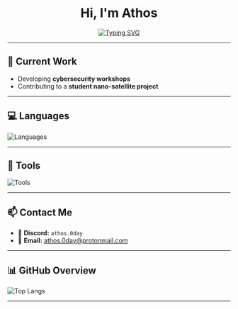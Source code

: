 <h1 align="center">Hi, I'm Athos</h1>

<p align="center">
  <a href="https://github.com/DenverCoder1/readme-typing-svg">
    <img src="https://readme-typing-svg.herokuapp.com?font=Time+New+Roman&color=00FF00&size=25&center=true&vCenter=true&width=600&height=100&lines=Computer+Science+Engineering+Student;Cybersecurity+Enthusiast;Online+Privacy+Advocate" alt="Typing SVG">
  </a>
</p>

---

## 🔭 Current Work

- Developing **cybersecurity workshops**  
- Contributing to a **student nano-satellite project**

---

## 💻 Languages

![Languages](https://skillicons.dev/icons?i=cpp,c,py,ocaml,matlab,java)

---

## 🧰 Tools

![Tools](https://skillicons.dev/icons?i=vscode,docker,obsidian,github,bash,apple,latex,linux&perline=4)

---

## 📫 Contact Me

- 💬 **Discord:** `athos.0day`  
- 📧 **Email:** [athos.0day@protonmail.com](mailto:athos.0day@protonmail.com)

---

## 📊 GitHub Overview

![Top Langs](https://github-readme-stats.vercel.app/api/top-langs/?username=Athos-0day&layout=donut&theme=radical)

---
